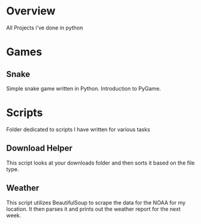 # Overview
All Projects i've done in python

# Games
## Snake
Simple snake game written in Python. Introduction to PyGame.

# Scripts 
Folder dedicated to scripts I have written for various tasks
## Download Helper
This script looks at your downloads folder and then sorts it based on the file type.
## Weather
This script utilizes BeautifulSoup to scrape the data for the NOAA for my location.
It then parses it and prints out the weather report for the next week. 
